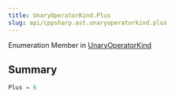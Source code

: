 ```yaml
---
title: UnaryOperatorKind.Plus
slug: api/cppsharp.ast.unaryoperatorkind.plus
---
```

Enumeration Member in [UnaryOperatorKind](/api/cppsharp/ast/unaryoperatorkind)

## Summary



```csharp
Plus = 6
```

